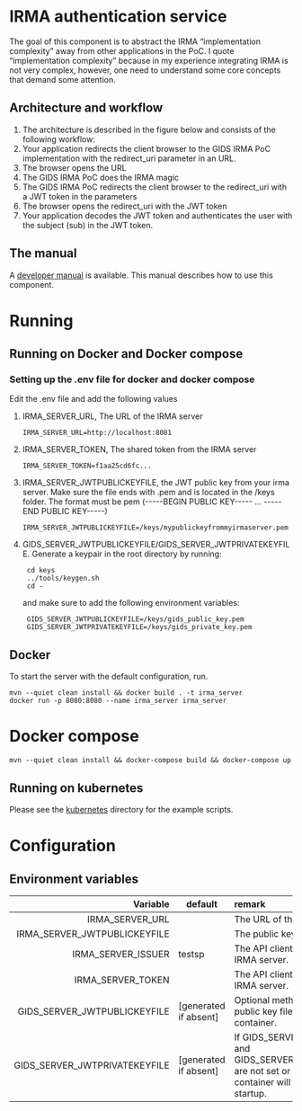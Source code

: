 # IRMA authentication service

The goal of this component is to abstract the IRMA “implementation complexity” away from other applications in the PoC.
I quote “implementation complexity”  because in my experience integrating IRMA is not very complex, however, one need 
to understand some core concepts that demand some attention.
 
## Architecture and workflow

1. The architecture is described in the figure below and consists of the following workflow:
1. Your application redirects the client browser to the GIDS IRMA PoC implementation with the redirect_uri parameter in an URL.
1. The browser opens the URL
1. The GIDS IRMA PoC does the IRMA magic
1. The GIDS IRMA PoC redirects the client browser to the redirect_uri with a JWT token in the parameters
1. The browser opens the redirect_uri with the JWT token
1. Your application decodes the JWT token and authenticates the user with the subject (sub) in the JWT token.

## The manual

A [developer manual](https://docs.google.com/document/d/1oYt41LxmhstPicUIj8QRqZG2zD7oDV2DvQq_omOYroY/edit?usp=sharing) is 
available. This manual describes how to use this component.

# Running

## Running on Docker and Docker compose

### Setting up the .env file for docker and docker compose
Edit the .env file and add the following values

1. IRMA_SERVER_URL, The URL of the IRMA server

       IRMA_SERVER_URL=http://localhost:8081

1. IRMA_SERVER_TOKEN, The shared token from the IRMA server

       IRMA_SERVER_TOKEN=f1aa25cd6fc...

1. IRMA_SERVER_JWTPUBLICKEYFILE, the JWT public key from your irma server. Make sure the file ends with
.pem and is located in the /keys folder. The format must be pem (-----BEGIN PUBLIC KEY----- ... -----END PUBLIC KEY-----)

       IRMA_SERVER_JWTPUBLICKEYFILE=/keys/mypublickeyfrommyirmaserver.pem

1. GIDS_SERVER_JWTPUBLICKEYFILE/GIDS_SERVER_JWTPRIVATEKEYFILE. Generate a keypair in the root directory by running:
        
        cd keys
        ../tools/keygen.sh
        cd -
        
   and make sure to add the following environment variables:
   
        GIDS_SERVER_JWTPUBLICKEYFILE=/keys/gids_public_key.pem
        GIDS_SERVER_JWTPRIVATEKEYFILE=/keys/gids_private_key.pem
        

## Docker
To start the server with the default configuration, run. 
```shell script
mvn --quiet clean install && docker build . -t irma_server
docker run -p 8080:8080 --name irma_server irma_server
```

# Docker compose
```shell script
mvn --quiet clean install && docker-compose build && docker-compose up
```

## Running on kubernetes
Please see the  [kubernetes](./kubernetes) directory for the example scripts.

# Configuration

## Environment variables


| Variable | default | remark |
| ---: | --- | :--- |
| IRMA_SERVER_URL               |        | The URL of the IRMA server. |
| IRMA_SERVER_JWTPUBLICKEYFILE  |        | The public key of the IRMA server. |
| IRMA_SERVER_ISSUER            | testsp | The API client access token of the IRMA server.  |
| IRMA_SERVER_TOKEN             |        | The API client access token of the IRMA server.  |
| GIDS_SERVER_JWTPUBLICKEYFILE  |  \[generated if absent] | Optional method of referring to a public key file added to the container. |
| GIDS_SERVER_JWTPRIVATEKEYFILE  | \[generated if absent]  | If GIDS_SERVER_JWTPRIVATEKEY and GIDS_SERVER_JWTPRIVATEKEYFILE are not set or not persent, the container will generate a keypair on startup. |
 
